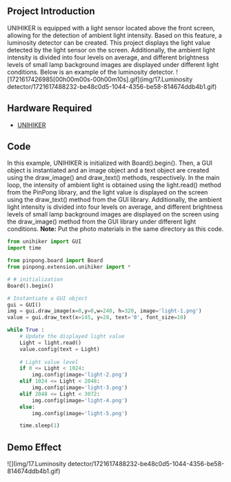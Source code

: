 ## Project Introduction
UNIHIKER is equipped with a light sensor located above the front screen, allowing for the detection of ambient light intensity. Based on this feature, a luminosity detector can be created. This project displays the light value detected by the light sensor on the screen. Additionally, the ambient light intensity is divided into four levels on average, and different brightness levels of small lamp background images are displayed under different light conditions. Below is an example of the luminosity detector.
![1721617426985[00h00m00s-00h00m10s].gif](img/17.Luminosity detector/1721617488232-be48c0d5-1044-4356-be58-814674ddb4b1.gif) 

## Hardware Required

- [UNIHIKER](https://www.dfrobot.com/product-2691.html)
## Code
In this example, UNIHIKER is initialized with Board().begin(). Then, a GUI object is instantiated and an image object and a text object are created using the draw_image() and draw_text() methods, respectively. In the main loop, the intensity of ambient light is obtained using the light.read() method from the PinPong library, and the light value is displayed on the screen using the draw_text() method from the GUI library. Additionally, the ambient light intensity is divided into four levels on average, and different brightness levels of small lamp background images are displayed on the screen using the draw_image() method from the GUI library under different light conditions.
**Note:** Put the photo materials in the same directory as this code.
```python
from unihiker import GUI
import time

from pinpong.board import Board 
from pinpong.extension.unihiker import *

# # initialization
Board().begin()

# Instantiate a GUI object
gui = GUI()
img = gui.draw_image(x=0,y=0,w=240, h=320, image='light-1.png')
value = gui.draw_text(x=145, y=28, text='0', font_size=18)

while True :
    # Update the displayed light value
    Light = light.read()
    value.config(text = Light)
    
    # Light value level
    if 0 <= Light < 1024:
        img.config(image='light-2.png')
    elif 1024 <= Light < 2048:
        img.config(image='light-3.png')
    elif 2048 <= Light < 3072:
        img.config(image='light-4.png')
    else:
        img.config(image='light-5.png')

    time.sleep(1)
```
## Demo Effect
![](img/17.Luminosity detector/1721617488232-be48c0d5-1044-4356-be58-814674ddb4b1.gif)
